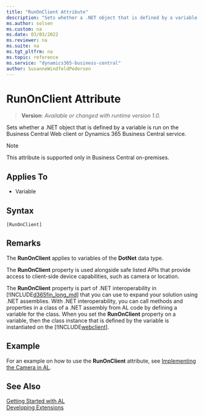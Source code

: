```yaml
---
title: "RunOnClient Attribute"
description: "Sets whether a .NET object that is defined by a variable is run on the Business Central Web client or Dynamics 365 Business Central service."
ms.author: solsen
ms.custom: na
ms.date: 03/03/2022
ms.reviewer: na
ms.suite: na
ms.tgt_pltfrm: na
ms.topic: reference
ms.service: "dynamics365-business-central"
author: SusanneWindfeldPedersen
---
```

[//]: # (START>DO_NOT_EDIT)
[//]: # (IMPORTANT:Do not edit any of the content between here and the END>DO_NOT_EDIT.)
[//]: # (Any modifications should be made in the .xml files in the ModernDev repo.)

# RunOnClient Attribute
> **Version**: _Available or changed with runtime version 1.0._

Sets whether a .NET object that is defined by a variable is run on the Business Central Web client or Dynamics 365 Business Central service.

> [!NOTE]
> This attribute is supported only in Business Central on-premises.

## Applies To

- Variable


## Syntax

```AL
[RunOnClient]
```

[//]: # (IMPORTANT: END>DO_NOT_EDIT)

## Remarks

The **RunOnClient** applies to variables of the **DotNet** data type.  

The **RunOnClient** property is used alongside safe listed APIs that provide access to client-side device capabilities, such as camera or location.

The **RunOnClient** property is part of .NET interoperability in [!INCLUDE[d365fin_long_md](../includes/d365fin_long_md.md)] that you can use to expand your solution using .NET assemblies. With .NET interoperability, you can call methods and properties in a class of a .NET assembly from AL code by defining a variable for the class. When you set the **RunOnClient** property on a variable, then the class instance that is defined by the variable is instantiated on the [!INCLUDE[webclient](../includes/webclient.md)].  

## Example

For an example on how to use the **RunOnClient** attribute, see [Implementing the Camera in AL](../devenv-implement-camera-al.md#example).

## See Also  
[Getting Started with AL](../devenv-get-started.md)  
[Developing Extensions](../devenv-dev-overview.md)  